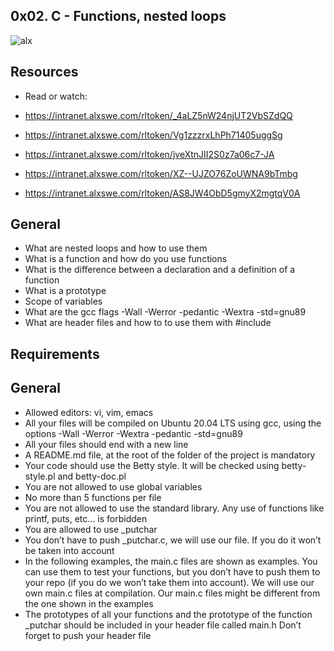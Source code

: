 ## 0x02. C - Functions, nested loops

![alx](https://github.com/Medo20300/alx-low_level_programming/assets/135258669/2b904a24-d226-44b6-91d9-accaa0c6dd27)

## Resources
   
   * Read or watch:
      
   * https://intranet.alxswe.com/rltoken/_4aLZ5nW24njUT2VbSZdQQ
   * https://intranet.alxswe.com/rltoken/Vg1zzzrxLhPh71405uggSg
   * https://intranet.alxswe.com/rltoken/jveXtnJII2S0z7a06c7-JA
   * https://intranet.alxswe.com/rltoken/XZ--UJZO76ZoUWNA9bTmbg
   * https://intranet.alxswe.com/rltoken/AS8JW4ObD5gmyX2mgtqV0A


## General

  * What are nested loops and how to use them
  * What is a function and how do you use functions
  * What is the difference between a declaration and a definition of a function
  * What is a prototype
  * Scope of variables
  * What are the gcc flags -Wall -Werror -pedantic -Wextra -std=gnu89
  * What are header files and how to to use them with #include


## Requirements

## General

  * Allowed editors: vi, vim, emacs
  * All your files will be compiled on Ubuntu 20.04 LTS using gcc, using the options -Wall -Werror -Wextra -pedantic -std=gnu89
  * All your files should end with a new line
  * A README.md file, at the root of the folder of the project is mandatory
  * Your code should use the Betty style. It will be checked using betty-style.pl and betty-doc.pl
  * You are not allowed to use global variables
  * No more than 5 functions per file
  * You are not allowed to use the standard library. Any use of functions like printf, puts, etc… is forbidden
  * You are allowed to use _putchar
  * You don’t have to push _putchar.c, we will use our file. If you do it won’t be taken into account
  * In the following examples, the main.c files are shown as examples. You can use them to test your functions, but you don’t have to push them to your     repo (if you do we won’t take them into account). We will use our own main.c files at compilation. Our main.c files might be different from the one     shown in the examples
  * The prototypes of all your functions and the prototype of the function _putchar should be included in your header file called main.h
    Don’t forget to push your header file



